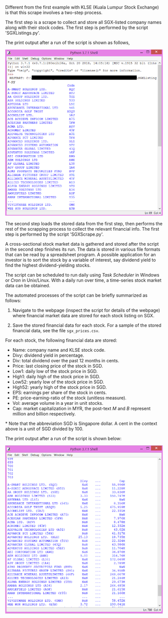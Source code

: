 Different from the first example with KLSE (Kuala Lumpur Stock Exchange) is that this scrape involves a two-step process.

The first step is a scrape to collect and store all SGX-listed company names along with their stock codes. The first step is performed by the script 'SGXListings.py'.

The print output after a run of the script is shown as follows,

![alt text](https://github.com/QuantStats/StockMarketScrape/blob/master/SGX/SGXStockTable.png)

The second step loads the stored data from the first step, then performs the rest of the scrapping process to collect the relevant financial info. The first step is performed by the script 'SGXScrape.py'.

A cross-sectional stock market data is gathered and stored after the script in the second step finishes its run. The data is stored in various file formats that can be read by a spreadsheet program. A possible application for an investor is to sort the stock by a variable of interest, say dividend yield to find the highest dividend-yielding stocks.

The script can be scheduled to run daily using _Task Scheduler_ in Windows or _Cron_ in Unix/Linux. With a daily run over time, a time-series stock market data can be obtained.

The automated processes of the script can be briefly summarized as follows:

1. Navigate to the webpage (inspect the script for details of the webpage) where financial market data are stored for each stock listing on SGX.

2. Save the stored financial data for each stock. For a sample of the stored financial data, see the file `sgx_prices.csv`. 

For each stock, the following financial data are stored:

* Name: company name and KLSE stock code.
* Divy: dividend yield in percentage.
* Div: total dividend over the past 12 months in cents.
* Price: last closing price of the stock in SGD.
* Low1: daily low of the stock price in SGD.
* High1: daily high of the stock price in SGD.
* Low52: yearly low of the stock price in SGD.
* High52: yearly high of the stock price in SGD.
* EPS: earnings per share of the stock in cents.
* PE: price-earning-ratio of the stock (unitless measure).
* Vol: average volume in a year in unit stocks.
* Cap: market capitalization in MYR, the post-text _M_ and _B_ represent million and billion respectively.

\* Note that the abbreviation SGD is Singapore dollar. A cent in the context above is a unit of SGD divided by 100.

The print output after a run of the script is shown below:

![alt text](https://github.com/QuantStats/StockMarketScrape/blob/master/SGX/SGXStockScrape.png)
